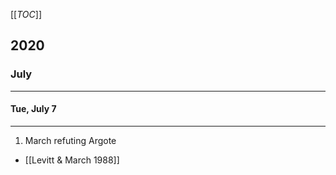 [[_TOC_]]

## 2020

### July

---

#### Tue, July 7

---

1. March refuting Argote
* [[Levitt & March 1988]]

